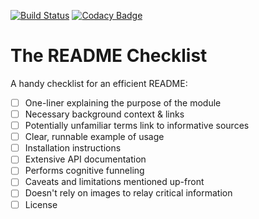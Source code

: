 [![Build Status](https://travis-ci.org/madebyconnor/summer.svg?branch=master)](https://travis-ci.org/madebyconnor/summer) [![Codacy Badge](https://api.codacy.com/project/badge/Grade/5869a9200876413f8d8e51b37e0dcfa5)](https://www.codacy.com/app/connor_baer/physalis?utm_source=github.com&utm_medium=referral&utm_content=madebyconnor/summer&utm_campaign=Badge_Grade)



# The README Checklist

A handy checklist for an efficient README:

- [ ] One-liner explaining the purpose of the module
- [ ] Necessary background context & links
- [ ] Potentially unfamiliar terms link to informative sources
- [ ] Clear, runnable example of usage
- [ ] Installation instructions
- [ ] Extensive API documentation
- [ ] Performs cognitive funneling
- [ ] Caveats and limitations mentioned up-front
- [ ] Doesn't rely on images to relay critical information
- [ ] License

